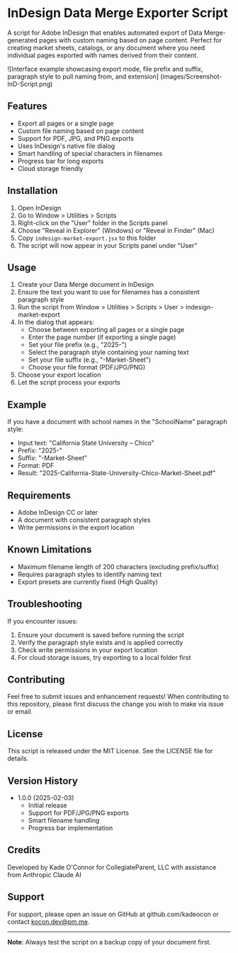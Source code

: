# InDesign Data Merge Exporter Script

A script for Adobe InDesign that enables automated export of Data Merge-generated pages with custom naming based on page content. Perfect for creating market sheets, catalogs, or any document where you need individual pages exported with names derived from their content.

![Interface example showcasing export mode, file prefix and suffix, paragraph style to pull naming from, and extension] (images/Screenshot-InD-Script.png)

## Features

- Export all pages or a single page
- Custom file naming based on page content
- Support for PDF, JPG, and PNG exports
- Uses InDesign's native file dialog
- Smart handling of special characters in filenames
- Progress bar for long exports
- Cloud storage friendly

## Installation

1. Open InDesign
2. Go to Window > Utilities > Scripts
3. Right-click on the "User" folder in the Scripts panel
4. Choose "Reveal in Explorer" (Windows) or "Reveal in Finder" (Mac)
5. Copy `indesign-market-export.jsx` to this folder
6. The script will now appear in your Scripts panel under "User"

## Usage

1. Create your Data Merge document in InDesign
2. Ensure the text you want to use for filenames has a consistent paragraph style
3. Run the script from Window > Utilities > Scripts > User > indesign-market-export
4. In the dialog that appears:
   - Choose between exporting all pages or a single page
   - Enter the page number (if exporting a single page)
   - Set your file prefix (e.g., "2025-")
   - Select the paragraph style containing your naming text
   - Set your file suffix (e.g., "-Market-Sheet")
   - Choose your file format (PDF/JPG/PNG)
5. Choose your export location
6. Let the script process your exports

## Example

If you have a document with school names in the "SchoolName" paragraph style:
- Input text: "California State University – Chico"
- Prefix: "2025-"
- Suffix: "-Market-Sheet"
- Format: PDF
- Result: "2025-California-State-University-Chico-Market-Sheet.pdf"

## Requirements

- Adobe InDesign CC or later
- A document with consistent paragraph styles
- Write permissions in the export location

## Known Limitations

- Maximum filename length of 200 characters (excluding prefix/suffix)
- Requires paragraph styles to identify naming text
- Export presets are currently fixed (High Quality)

## Troubleshooting

If you encounter issues:
1. Ensure your document is saved before running the script
2. Verify the paragraph style exists and is applied correctly
3. Check write permissions in your export location
4. For cloud storage issues, try exporting to a local folder first

## Contributing

Feel free to submit issues and enhancement requests! When contributing to this repository, please first discuss the change you wish to make via issue or email.

## License

This script is released under the MIT License. See the LICENSE file for details.

## Version History

- 1.0.0 (2025-02-03)
  - Initial release
  - Support for PDF/JPG/PNG exports
  - Smart filename handling
  - Progress bar implementation

## Credits

Developed by Kade O'Connor for CollegiateParent, LLC with assistance from Anthropic Claude AI

## Support

For support, please open an issue on GitHub at github.com/kadeocon or contact kocon.dev@pm.me.

---

**Note**: Always test the script on a backup copy of your document first.
